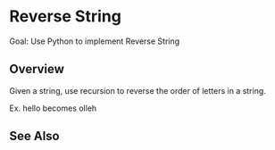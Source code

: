# Reverse String

Goal: Use Python to implement Reverse String

## Overview

Given a string, use recursion to reverse the order of letters in a string.

Ex. hello becomes olleh

## See Also